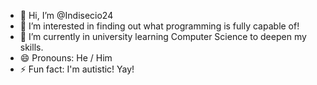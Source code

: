 - 👋 Hi, I’m @Indisecio24
- 👀 I’m interested in finding out what programming is fully capable of!
- 🌱 I’m currently in university learning Computer Science to deepen my skills.
- 😄 Pronouns: He / Him
- ⚡ Fun fact: I'm autistic! Yay!
